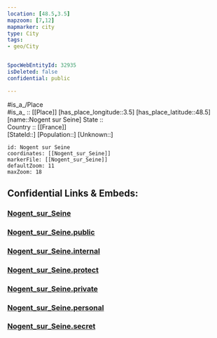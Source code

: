 ```yaml
---
location: [48.5,3.5] 
mapzoom: [7,12] 
mapmarker: city 
type: City
tags:
- geo/City


SpocWebEntityId: 32935
isDeleted: false
confidential: public

---
```

#is_a_/Place  
#is_a_ :: [[Place]] 
[has_place_longitude::3.5] 
[has_place_latitude::48.5] 
[name::Nogent sur Seine] 
State ::  
Country :: [[France]]  
[StateId::] 
[Population::] 
[Unknown::] 


```leaflet
id: Nogent sur Seine
coordinates: [[Nogent_sur_Seine]] 
markerFile: [[Nogent_sur_Seine]] 
defaultZoom: 11 
maxZoom: 18
```


## Confidential Links & Embeds: 

### [Nogent_sur_Seine](/_Standards/Earth/Continent/Europe/Europe~West/France/regions~France/Grand_Est/departments~Grand_Est/Aube/communes~Aube/Nogent-sur-Seine/cities~Nogent-sur-Seine/Nogent_sur_Seine.md) 

### [Nogent_sur_Seine.public](/_public/Earth/Continent/Europe/Europe~West/France/regions~France/Grand_Est/departments~Grand_Est/Aube/communes~Aube/Nogent-sur-Seine/cities~Nogent-sur-Seine/Nogent_sur_Seine.public.md) 

### [Nogent_sur_Seine.internal](/_internal/Earth/Continent/Europe/Europe~West/France/regions~France/Grand_Est/departments~Grand_Est/Aube/communes~Aube/Nogent-sur-Seine/cities~Nogent-sur-Seine/Nogent_sur_Seine.internal.md) 

### [Nogent_sur_Seine.protect](/_protect/Earth/Continent/Europe/Europe~West/France/regions~France/Grand_Est/departments~Grand_Est/Aube/communes~Aube/Nogent-sur-Seine/cities~Nogent-sur-Seine/Nogent_sur_Seine.protect.md) 

### [Nogent_sur_Seine.private](/_private/Earth/Continent/Europe/Europe~West/France/regions~France/Grand_Est/departments~Grand_Est/Aube/communes~Aube/Nogent-sur-Seine/cities~Nogent-sur-Seine/Nogent_sur_Seine.private.md) 

### [Nogent_sur_Seine.personal](/_personal/Earth/Continent/Europe/Europe~West/France/regions~France/Grand_Est/departments~Grand_Est/Aube/communes~Aube/Nogent-sur-Seine/cities~Nogent-sur-Seine/Nogent_sur_Seine.personal.md) 

### [Nogent_sur_Seine.secret](/_secret/Earth/Continent/Europe/Europe~West/France/regions~France/Grand_Est/departments~Grand_Est/Aube/communes~Aube/Nogent-sur-Seine/cities~Nogent-sur-Seine/Nogent_sur_Seine.secret.md)

